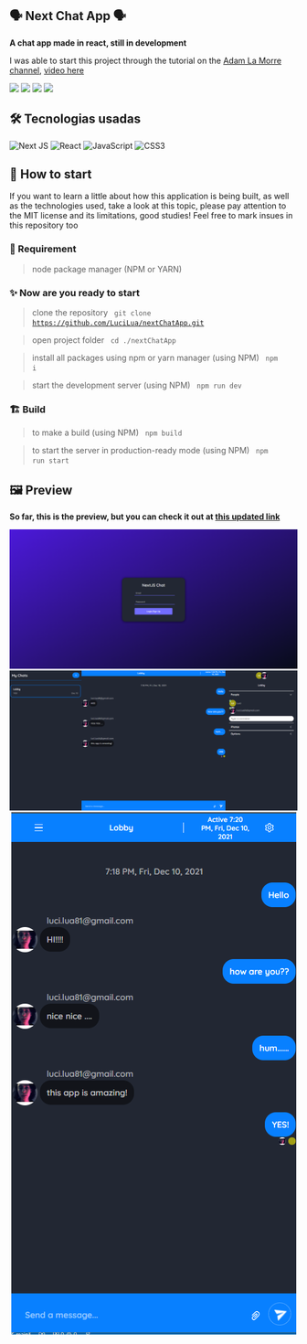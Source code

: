## 🗣 Next Chat App 🗣

**A chat app made in react, still in development**

I was able to start this project through the tutorial on the [Adam La Morre channel](https://www.youtube.com/channel/UCWf3dHZo_qzhnRkWiobCguw), [video here](https://www.youtube.com/watch?v=Gbnjn-1Q2d8)

<img src="https://img.shields.io/apm/l/react?style=flat-square"> <img src="https://img.shields.io/github/stars/LuciLua/nextChatApp?style=flat-square">
<img src="https://img.shields.io/github/last-commit/LuciLua/nextChatApp?style=flat-square"> <img src="https://img.shields.io/github/commit-activity/w/LuciLua/nextChatApp?style=flat-square">


## 🛠 Tecnologias usadas
![Next JS](https://img.shields.io/badge/Next-black?style=for-the-badge&logo=next.js&logoColor=white) ![React](https://img.shields.io/badge/react-%2320232a.svg?style=for-the-badge&logo=react&logoColor=%2361DAFB) ![JavaScript](https://img.shields.io/badge/javascript-%23323330.svg?style=for-the-badge&logo=javascript&logoColor=%23F7DF1E) ![CSS3](https://img.shields.io/badge/css3-%231572B6.svg?style=for-the-badge&logo=css3&logoColor=white)
 


## 🚀 How to start

If you want to learn a little about how this application is being built, as well as the technologies used, take a look at this topic, please pay attention to the MIT license and its limitations, good studies! Feel free to mark insues in this repository too

### 📌 Requirement

> node package manager (NPM or YARN)

### ✨ Now are you ready to start 

> clone the repository
<code> git clone https://github.com/LuciLua/nextChatApp.git</code>

> open project folder
<code> cd ./nextChatApp</code>

> install all packages using npm or yarn manager (using NPM)
<code> npm i </code>

> start the development server (using NPM)
<code> npm run dev </code>

### 🏗 Build 

> to make a build (using NPM)
<code> npm build </code>

> to start the server in production-ready mode (using NPM)
<code> npm run start </code>


## 🖼 Preview

**So far, this is the preview, but you can check it out at [this updated link](https://next-chat-app-five.vercel.app/)**

<center><img src="./loginS.png"/></center>
<center><img src="./chatS.png"/></center>
<center><img src="./chatSM.png"/></center>